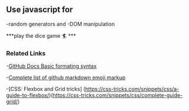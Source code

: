 ## Use javascript for

-random generators and 
-DOM manipulation

***play the dice game :surfer: ***

### Related Links
-[GitHub Docs Basic formating syntax]([https://pages.github.com/](https://docs.github.com/en/get-started/writing-on-github/getting-started-with-writing-and-formatting-on-github/basic-writing-and-formatting-syntax#links))

-[Complete list of github markdown emoji markup](https://gist.github.com/rxaviers/7360908)

-[CSS: Flexbox and Grid tricks] (https://css-tricks.com/snippets/css/a-guide-to-flexbox/)(https://css-tricks.com/snippets/css/complete-guide-grid/)

